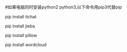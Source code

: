 #如果电脑同时安装python2  python3,以下命令用pip3代替pip

pip install itchat

pip install jieba

pip install pillow

pip install wordcloud

